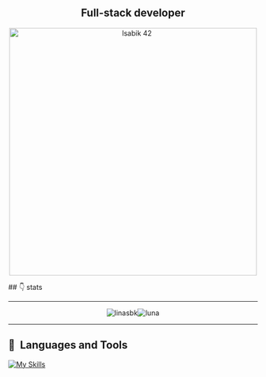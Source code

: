 
<h2 align="center">
Full-stack developer</h2>
<p align="center">
<img src="https://badge.mediaplus.ma/binary/lsabik" alt="lsabik 42" width="500">
</p>
## 👇 stats

---

<p align="center"><img src="https://github-readme-stats.vercel.app/api?username=linasbk&show_icons=true&locale=en&theme=radical" alt="linasbk" /><img src="https://github-readme-streak-stats.herokuapp.com/?user=linasbk&theme=radical" alt="luna" /></p>

---


## 🧰 &nbsp;Languages and Tools
 
[![My Skills](https://skillicons.dev/icons?i=md,bash,vim,vscode,stackoverflow,html,css,javascript,github,git,wordpress,visualstudio,linux,arduino,php,mysql,eclipse,bootstrap,java,powershell,pr,ps,figma)](https://skillicons.dev)
 
